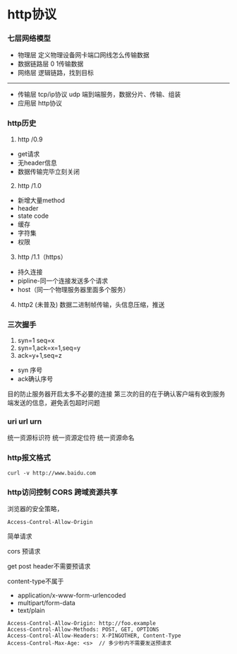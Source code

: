 # http协议

### 七层网络模型

- 物理层 定义物理设备网卡端口网线怎么传输数据
- 数据链路层 0 1传输数据
- 网络层 逻辑链路，找到目标
---
- 传输层 tcp/ip协议 udp  端到端服务，数据分片、传输、组装
- 应用层 http协议


### http历史

1. http /0.9
  - get请求
  - 无header信息
  - 数据传输完毕立刻关闭

2. http /1.0
  - 新增大量method
  - header
  - state code
  - 缓存
  - 字符集
  - 权限

3. http /1.1（https）
  - 持久连接
  - pipline-同一个连接发送多个请求
  - host（同一个物理服务器里面多个服务）

4. http2 (未普及)
数据二进制帧传输，头信息压缩，推送

### 三次握手

1. syn=1 seq=x 
2. syn=1,ack=x=1,seq=y
3. ack=y+1,seq=z

- syn 序号
- ack确认序号

目的防止服务器开启太多不必要的连接
第三次的目的在于确认客户端有收到服务端发送的信息，避免丢包超时问题


### uri url urn

统一资源标识符
统一资源定位符
统一资源命名

### http报文格式

```
curl -v http://www.baidu.com
```


### http访问控制 CORS 跨域资源共享

浏览器的安全策略，

```
Access-Control-Allow-Origin
```

简单请求


cors 预请求

get post header不需要预请求

content-type不属于
- application/x-www-form-urlencoded
- multipart/form-data
- text/plain

```
Access-Control-Allow-Origin: http://foo.example
Access-Control-Allow-Methods: POST, GET, OPTIONS
Access-Control-Allow-Headers: X-PINGOTHER, Content-Type
Access-Control-Max-Age: <s>  // 多少秒内不需要发送预请求
```